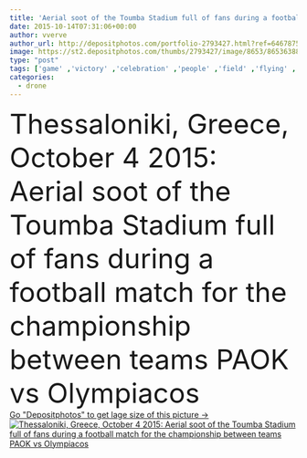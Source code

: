 ```yaml
---
title: 'Aerial soot of the Toumba Stadium full of fans during a football'
date: 2015-10-14T07:31:06+00:00
author: vverve
author_url: http://depositphotos.com/portfolio-2793427.html?ref=64678756
image: https://st2.depositphotos.com/thumbs/2793427/image/8653/86536388/api_thumb_450.jpg?forcejpeg=true
type: "post"
tags: ['game' ,'victory' ,'celebration' ,'people' ,'field' ,'flying' ,'sports' ,'action' ,'pattern' ,'european' ,'silhouette' ,'men' ,'emotion' ,'smoke' ,'draw' ,'hot' ,'show' ,'panoramic' ,'atmosphere' ,'stars' ,'soccer' ,'football' ,'team' ,'league' ,'score' ,'goal' ,'stadium' ,'greek' ,'crowd' ,'audience' ,'greece' ,'above' ,'match' ,'aerial' ,'insane' ,'Thessaloniki' ,'fans' ,'champions' ,'uefa' ,'flares' ,'drone' ,'Supporters' ,'delirious' ,'uav' ,'paok' ,'olympiakos' ,'toumba' ,'super league' ]
categories: 
  - drone
---
```

<div aling="center">
            <font size="60"> Thessaloniki, Greece, October 4 2015: Aerial soot of the Toumba Stadium full of fans during a football match for the championship between teams PAOK vs Olympiacos</font>   
</div>
<div>
    <a href='https://depositphotos.com/86536388/stock-photo-aerial-soot-of-the-toumba.html?ref=64678756' target=_blank > Go "Depositphotos" to get lage size of this picture ->
        <img href='https://depositphotos.com/86536388/stock-photo-aerial-soot-of-the-toumba.html?ref=64678756' src='https://st2.depositphotos.com/2793427/8653/i/950/depositphotos_86536388-stock-photo-aerial-soot-of-the-toumba.jpg?forcejpeg=true' alt='Thessaloniki, Greece, October 4 2015: Aerial soot of the Toumba Stadium full of fans during a football match for the championship between teams PAOK vs Olympiacos' >
    </a>
</div>
